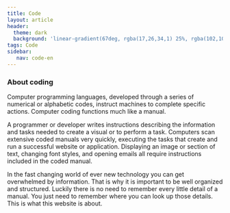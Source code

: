 ```yaml
---
title: Code
layout: article
header:
  theme: dark
  background: 'linear-gradient(67deg, rgba(17,26,34,1) 25%, rgba(102,102,102,1) 43%, rgba(255,255,255,1) 80%)'
tags: Code
sidebar: 
   nav: code-en   
--- 
```


### About coding
Computer programming languages, developed through a series of numerical or alphabetic codes, instruct machines to complete specific actions. Computer coding functions much like a manual.

A programmer or developer writes instructions describing the information and tasks needed to create a visual or to perform a task. Computers scan extensive coded manuals very quickly, executing the tasks that create and run a successful website or application. Displaying an image or section of text, changing font styles, and opening emails all require instructions included in the coded manual.

In the fast changing world of ever new technology you can get overwhelmed by information.
That is why it is important to be well organized and structured. 
Luckily there is no need to remember every little detail of a manual. 
You just need to remember where you can look up those details.
This is what this website is about.